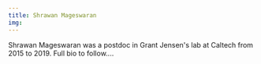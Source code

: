 ```yaml
---
title: Shrawan Mageswaran
img: 
---
```


Shrawan Mageswaran was a postdoc in Grant Jensen's lab at Caltech from 2015 to 2019. Full bio to follow....

